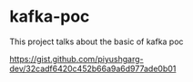 # kafka-poc
This project talks about the basic of kafka poc

https://gist.github.com/piyushgarg-dev/32cadf6420c452b66a9a6d977ade0b01
